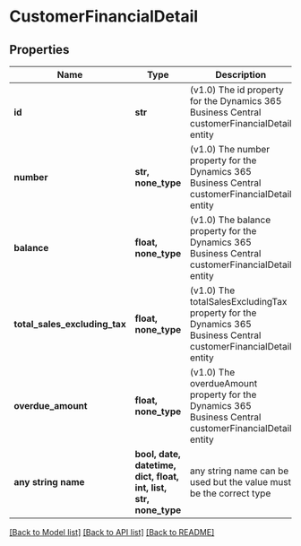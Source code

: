 # CustomerFinancialDetail


## Properties
Name | Type | Description | Notes
------------ | ------------- | ------------- | -------------
**id** | **str** | (v1.0) The id property for the Dynamics 365 Business Central customerFinancialDetail entity | [optional] 
**number** | **str, none_type** | (v1.0) The number property for the Dynamics 365 Business Central customerFinancialDetail entity | [optional] 
**balance** | **float, none_type** | (v1.0) The balance property for the Dynamics 365 Business Central customerFinancialDetail entity | [optional] 
**total_sales_excluding_tax** | **float, none_type** | (v1.0) The totalSalesExcludingTax property for the Dynamics 365 Business Central customerFinancialDetail entity | [optional] 
**overdue_amount** | **float, none_type** | (v1.0) The overdueAmount property for the Dynamics 365 Business Central customerFinancialDetail entity | [optional] 
**any string name** | **bool, date, datetime, dict, float, int, list, str, none_type** | any string name can be used but the value must be the correct type | [optional]

[[Back to Model list]](../README.md#documentation-for-models) [[Back to API list]](../README.md#documentation-for-api-endpoints) [[Back to README]](../README.md)


